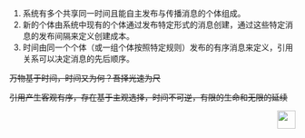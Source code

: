 1. 系统有多个共享同一时间且能自主发布与传播消息的个体组成。
2. 新的个体由系统中现有的个体通过发布特定形式的消息创建，通过这些特定消息的发布间隔来定义创建成本。
3. 时间由同一个个体（或一组个体按照特定规则）发布的有序消息来定义，引用关系可以决定消息的先后顺序。


~~万物基于时间，时间又为何？吾择光速为尺~~

~~引用产生客观有序，存在基于主观选择，时间不可逆，有限的生命和无限的延续~~

<a href="https://pdu.pub"><img height="32" align="right" src="https://pdu.pub/images/icon.svg"></a>

